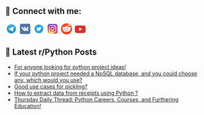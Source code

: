 ## 🔎 Connect with me:
[<img src="https://github.com/bullbesh/bullbesh/blob/main/images/Telegram.png" width="32" height="32" />](https://t.me/bullbesh)
[<img src="https://github.com/bullbesh/bullbesh/blob/main/images/VK.png" width="32" height="32" />](https://vk.com/bullbesh)
[<img src="https://github.com/bullbesh/bullbesh/blob/main/images/Twitter.png" width="32" height="32" />](https://twitter.com/bullbesh1)
[<img src="https://github.com/bullbesh/bullbesh/blob/main/images/Instagram.png" width="32" height="32" />](https://www.instagram.com/bullbesh)
[<img src="https://github.com/bullbesh/bullbesh/blob/main/images/Reddit.png" width="32" height="32" />](https://www.reddit.com/user/bullbesh)
[<img src="https://github.com/bullbesh/bullbesh/blob/main/images/YouTube.png" width="32" height="32" />](https://www.youtube.com/channel/UCtfjRs6uzgq5mfm8S06WTcg)

## 📕 Latest r/Python Posts
<!-- BLOG-POST-LIST:START -->
- [For anyone looking for python project ideas!](https://www.reddit.com/r/Python/comments/zmb8gq/for_anyone_looking_for_python_project_ideas/)
- [If your python project needed a NoSQL database, and you could choose any, which would you use?](https://www.reddit.com/r/Python/comments/zmaxzv/if_your_python_project_needed_a_nosql_database/)
- [Good use cases for pickling?](https://www.reddit.com/r/Python/comments/zm96op/good_use_cases_for_pickling/)
- [How to extract data from receipts using Python ?](https://www.reddit.com/r/Python/comments/zm86kg/how_to_extract_data_from_receipts_using_python/)
- [Thursday Daily Thread: Python Careers, Courses, and Furthering Education!](https://www.reddit.com/r/Python/comments/zm6fgk/thursday_daily_thread_python_careers_courses_and/)
<!-- BLOG-POST-LIST:END -->
